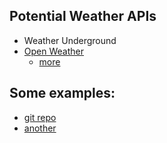 
## Potential Weather APIs
- Weather Underground
- [Open Weather](https://openweathermap.org/)
	- [more](https://docs.thingpulse.com/how-tos/openweathermap-key/)

## Some examples:
- [git repo](https://github.com/mzdhr/weather)
- [another](https://github.com/ChillarAnand/Weather-on-Terminal)